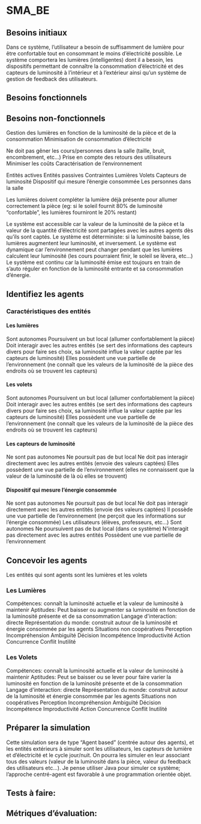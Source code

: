 # SMA_BE
## Besoins initiaux
Dans ce système, l’utilisateur a besoin de suffisamment de lumière pour être confortable tout en consommant le moins d’électricité possible. Le système comportera les lumières (intelligentes) dont il a besoin, les dispositifs permettant de connaître la consommation d’électricité et des capteurs de luminosité à l’intérieur et à l’extérieur ainsi qu’un système de gestion de feedback des utilisateurs.


## Besoins fonctionnels
## Besoins non-fonctionnels
Gestion des lumières en fonction de la luminosité de la pièce et de la consommation
Minimisation de consommation d’électricité


Ne doit pas gêner les cours/personnes dans la salle (taille, bruit, encombrement, etc…)
Prise en compte des retours des utilisateurs
Minimiser les coûts
Caractérisation de l’environnement


Entités actives
Entités passives
Contraintes
Lumières
Volets
Capteurs de luminosité
Dispositif qui mesure l’énergie consommée
Les personnes dans la salle

Les lumières doivent compléter la lumière déjà présente pour allumer correctement la pièce (eg: si le soleil fournit 80% de luminosité “confortable”, les lumières fourniront le 20% restant)

Le système est accessible car la valeur de la luminosité de la pièce et la valeur de la quantité d’électricité sont partagées avec les autres agents dès qu’ils sont captés.
Le système est déterministe: si la luminosité baisse, les lumières augmentent leur luminosité, et inversement.
Le système est dynamique car l’environnement peut changer pendant que les lumières calculent leur luminosité (les cours pourraient finir, le soleil se lèvera, etc…)
Le système est continu car la luminosité émise est toujours en train de s’auto réguler en fonction de la luminosité entrante et sa consommation d’énergie.
## Identifiez les agents
### Caractéristiques des entités
#### Les lumières
Sont autonomes
Poursuivent un but local (allumer confortablement la pièce)
Doit interagir avec les autres entités (se sert des informations des capteurs divers pour faire ses choix, sa luminosité influe la valeur captée par les capteurs de luminosité)
Elles possèdent une vue partielle de l’environnement (ne connaît que les valeurs de la luminosité de la pièce des endroits où se trouvent les capteurs)
#### Les volets
Sont autonomes
Poursuivent un but local (allumer confortablement la pièce)
Doit interagir avec les autres entités (se sert des informations des capteurs divers pour faire ses choix, sa luminosité influe la valeur captée par les capteurs de luminosité)
Elles possèdent une vue partielle de l’environnement (ne connaît que les valeurs de la luminosité de la pièce des endroits où se trouvent les capteurs)
#### Les capteurs de luminosité
Ne sont pas autonomes
Ne poursuit pas de but local
Ne doit pas interagir directement avec les autres entités (envoie des valeurs captées)
Elles possèdent une vue partielle de l’environnement (elles ne connaissent que la valeur de la luminosité de là où elles se trouvent)
#### Dispositif qui mesure l’énergie consommée
Ne sont pas autonomes
Ne poursuit pas de but local
Ne doit pas interagir directement avec les autres entités (envoie des valeurs captées)
Il possède une vue partielle de l’environnement (ne perçoit que les informations sur l’énergie consommée)
Les utilisateurs (élèves, professeurs, etc…)
Sont autonomes
Ne poursuivent pas de but local (dans ce système)
N'interagit pas directement avec les autres entités
Possèdent une vue partielle de l’environnement
## Concevoir les agents
Les entités qui sont agents sont les lumières et les volets
### Les Lumières
Compétences: connaît la luminosité actuelle et la valeur de luminosité à maintenir
Aptitudes: Peut baisser ou augmenter sa luminosité en fonction de la luminosité présente et de sa consommation
Langage d'interaction: directe
Représentation du monde: construit autour de la luminosité et énergie consommée par les agents
Situations non coopératives
Perception
Incompréhension
Ambiguïté
Décision
Incompétence
Improductivité
Action
Concurrence
Conflit
Inutilité
### Les Volets
Compétences: connaît la luminosité actuelle et la valeur de luminosité à maintenir
Aptitudes: Peut se baisser ou se lever pour faire varier la luminosité en fonction de la luminosité présente et de la consommation
Langage d'interaction: directe
Représentation du monde: construit autour de la luminosité et énergie consommée par les agents
Situations non coopératives
Perception
Incompréhension
Ambiguïté
Décision
Incompétence
Improductivité
Action
Concurrence
Conflit
Inutilité
## Préparer la simulation
Cette simulation sera de type “Agent based” (centrée autour des agents), et les entités extérieurs à simuler sont les utilisateurs, les capteurs de lumière et d’électricité et le cycle jour/nuit. On pourra les simuler en leur associant tous des valeurs (valeur de la luminosité dans la pièce, valeur du feedback des utilisateurs etc…).
Je pense utiliser Java pour simuler ce système; l’approche centré-agent est favorable à une programmation orientée objet.
## Tests à faire:


## Métriques d’évaluation:
